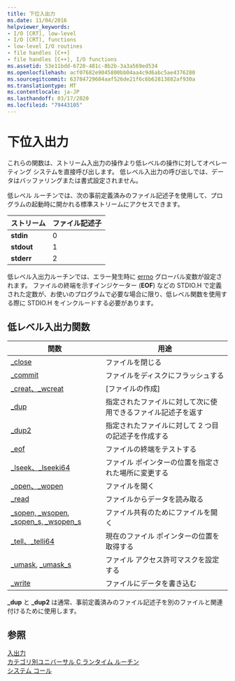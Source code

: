 ```yaml
---
title: 下位入出力
ms.date: 11/04/2016
helpviewer_keywords:
- I/O [CRT], low-level
- I/O [CRT], functions
- low-level I/O routines
- file handles [C++]
- file handles [C++], I/O functions
ms.assetid: 53e11bdd-6720-481c-8b2b-3a3a569ed534
ms.openlocfilehash: acf07682e9045800bb04aa4c9d6abc5ae4376280
ms.sourcegitcommit: 63784729604aaf526de21f6c6b62813882af930a
ms.translationtype: MT
ms.contentlocale: ja-JP
ms.lasthandoff: 03/17/2020
ms.locfileid: "79443105"
---
```

# <a name="low-level-io"></a>下位入出力

これらの関数は、ストリーム入出力の操作より低レベルの操作に対してオペレーティング システムを直接呼び出します。 低レベル入出力の呼び出しでは、データはバッファリングまたは書式設定されません。

低レベル ルーチンでは、次の事前定義済みのファイル記述子を使用して、プログラムの起動時に開かれる標準ストリームにアクセスできます。

|ストリーム|ファイル記述子|
|------------|---------------------|
|**stdin**|0|
|**stdout**|1|
|**stderr**|2|

低レベル入出力ルーチンでは、エラー発生時に [errno](../c-runtime-library/errno-doserrno-sys-errlist-and-sys-nerr.md) グローバル変数が設定されます。 ファイルの終端を示すインジケーター (**EOF**) などの STDIO.H で定義された定数が、お使いのプログラムで必要な場合に限り、低レベル関数を使用する際に STDIO.H をインクルードする必要があります。

## <a name="low-level-io-functions"></a>低レベル入出力関数

|関数|用途|
|--------------|---------|
|[_close](../c-runtime-library/reference/close.md)|ファイルを閉じる|
|[_commit](../c-runtime-library/reference/commit.md)|ファイルをディスクにフラッシュする|
|[_creat、_wcreat](../c-runtime-library/reference/creat-wcreat.md)|[ファイルの作成]|
|[_dup](../c-runtime-library/reference/dup-dup2.md)|指定されたファイルに対して次に使用できるファイル記述子を返す|
|[_dup2](../c-runtime-library/reference/dup-dup2.md)|指定されたファイルに対して 2 つ目の記述子を作成する|
|[_eof](../c-runtime-library/reference/eof.md)|ファイルの終端をテストする|
|[_lseek、_lseeki64](../c-runtime-library/reference/lseek-lseeki64.md)|ファイル ポインターの位置を指定された場所に変更する|
|[_open、_wopen](../c-runtime-library/reference/open-wopen.md)|ファイルを開く|
|[_read](../c-runtime-library/reference/read.md)|ファイルからデータを読み取る|
|[_sopen, _wsopen](../c-runtime-library/reference/sopen-wsopen.md), [_sopen_s, _wsopen_s](../c-runtime-library/reference/sopen-s-wsopen-s.md)|ファイル共有のためにファイルを開く|
|[_tell、_telli64](../c-runtime-library/reference/tell-telli64.md)|現在のファイル ポインターの位置を取得する|
|[_umask](../c-runtime-library/reference/umask.md), [_umask_s](../c-runtime-library/reference/umask-s.md)|ファイル アクセス許可マスクを設定する|
|[_write](../c-runtime-library/reference/write.md)|ファイルにデータを書き込む|

**_dup** と **_dup2** は通常、事前定義済みのファイル記述子を別のファイルと関連付けるために使用します。

## <a name="see-also"></a>参照

[入出力](../c-runtime-library/input-and-output.md)<br/>
[カテゴリ別ユニバーサル C ランタイム ルーチン](../c-runtime-library/run-time-routines-by-category.md)<br/>
[システム コール](../c-runtime-library/system-calls.md)<br/>
